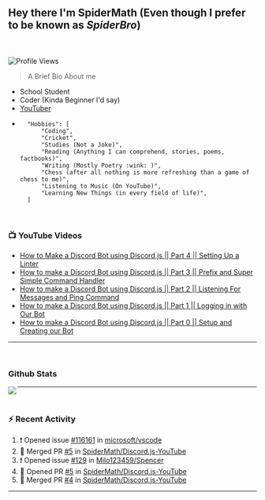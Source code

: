 ## **Hey there I'm SpiderMath (Even though I prefer to be known as *SpiderBro*)**
<br><br>
![Profile Views](https://komarev.com/ghpvc/?username=SpiderMath)

> A Brief Bio About me
- School Student
- Coder (Kinda Beginner I'd say)
- [YouTuber](https://youtube.com/channel/UCuQvyfLaZOG4bPwEvqSYCLg)
- ```js<br>
	"Hobbies": [
		"Coding",
		"Cricket",
		"Studies (Not a Joke)",
		"Reading (Anything I can comprehend, stories, poems, factbooks)",
		"Writing (Mostly Poetry :wink: )",
		"Chess (after all nothing is more refreshing than a game of chess to me)",
		"Listening to Music (On YouTube)",
		"Learning New Things (in every field of life)",
	]
	```
<br>

### 📺 YouTube Videos
<!-- YOUTUBE:START -->
- [How to Make a Discord Bot using Discord.js || Part 4 || Setting Up a Linter](https://www.youtube.com/watch?v=Sx1i83ghzlg)
- [How to make a Discord Bot using Discord.js || Part 3 || Prefix and Super Simple Command Handler](https://www.youtube.com/watch?v=VNxnXNWhmlU)
- [How to make a Discord Bot using Discord.js || Part 2 || Listening For Messages and Ping Command](https://www.youtube.com/watch?v=ZVVS-6GLqTc)
- [How to make a Discord Bot using Discord.js || Part 1 || Logging in with Our Bot](https://www.youtube.com/watch?v=UVx4m8y1T7I)
- [How to make a Discord Bot using Discord.js || Part 0 || Setup and Creating our Bot](https://www.youtube.com/watch?v=41U7hTW5-5E)
<!-- YOUTUBE:END -->
<hr>
<br>

### Github Stats
<img align="left" src="https://github-readme-stats.vercel.app/api?username=SpiderMath&show_icon=true">
<hr>
<br>

### :zap: Recent Activity
<!--START_SECTION:activity-->
1. ❗️ Opened issue [#116161](https://github.com/microsoft/vscode/issues/116161) in [microsoft/vscode](https://github.com/microsoft/vscode)
2. 🎉 Merged PR [#5](https://github.com/SpiderMath/Discord.js-YouTube/pull/5) in [SpiderMath/Discord.js-YouTube](https://github.com/SpiderMath/Discord.js-YouTube)
3. ❗️ Opened issue [#129](https://github.com/Milo123459/Spencer/issues/129) in [Milo123459/Spencer](https://github.com/Milo123459/Spencer)
4. 💪 Opened PR [#5](https://github.com/SpiderMath/Discord.js-YouTube/pull/5) in [SpiderMath/Discord.js-YouTube](https://github.com/SpiderMath/Discord.js-YouTube)
5. 🎉 Merged PR [#4](https://github.com/SpiderMath/Discord.js-YouTube/pull/4) in [SpiderMath/Discord.js-YouTube](https://github.com/SpiderMath/Discord.js-YouTube)
<!--END_SECTION:activity-->
<hr>
